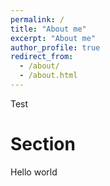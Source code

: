 ```yaml
---
permalink: /
title: "About me"
excerpt: "About me"
author_profile: true
redirect_from: 
  - /about/
  - /about.html
---
```


Test

Section
======

Hello world
